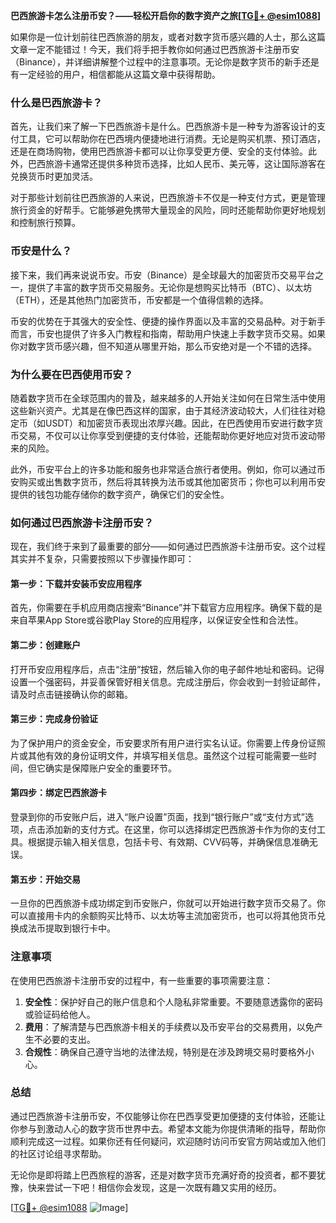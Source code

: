 **巴西旅游卡怎么注册币安？——轻松开启你的数字资产之旅[[TG💪+ @esim1088](https://t.me/s/esim1088)]**

如果你是一位计划前往巴西旅游的朋友，或者对数字货币感兴趣的人士，那么这篇文章一定不能错过！今天，我们将手把手教你如何通过巴西旅游卡注册币安（Binance），并详细讲解整个过程中的注意事项。无论你是数字货币的新手还是有一定经验的用户，相信都能从这篇文章中获得帮助。

### 什么是巴西旅游卡？

首先，让我们来了解一下巴西旅游卡是什么。巴西旅游卡是一种专为游客设计的支付工具，它可以帮助你在巴西境内便捷地进行消费。无论是购买机票、预订酒店，还是在商场购物，使用巴西旅游卡都可以让你享受更方便、安全的支付体验。此外，巴西旅游卡通常还提供多种货币选择，比如人民币、美元等，这让国际游客在兑换货币时更加灵活。

对于那些计划前往巴西旅游的人来说，巴西旅游卡不仅是一种支付方式，更是管理旅行资金的好帮手。它能够避免携带大量现金的风险，同时还能帮助你更好地规划和控制旅行预算。

### 币安是什么？

接下来，我们再来说说币安。币安（Binance）是全球最大的加密货币交易平台之一，提供了丰富的数字货币交易服务。无论你是想购买比特币（BTC）、以太坊（ETH），还是其他热门加密货币，币安都是一个值得信赖的选择。

币安的优势在于其强大的安全性、便捷的操作界面以及丰富的交易品种。对于新手而言，币安也提供了许多入门教程和指南，帮助用户快速上手数字货币交易。如果你对数字货币感兴趣，但不知道从哪里开始，那么币安绝对是一个不错的选择。

### 为什么要在巴西使用币安？

随着数字货币在全球范围内的普及，越来越多的人开始关注如何在日常生活中使用这些新兴资产。尤其是在像巴西这样的国家，由于其经济波动较大，人们往往对稳定币（如USDT）和加密货币表现出浓厚兴趣。因此，在巴西使用币安进行数字货币交易，不仅可以让你享受到便捷的支付体验，还能帮助你更好地应对货币波动带来的风险。

此外，币安平台上的许多功能和服务也非常适合旅行者使用。例如，你可以通过币安购买或出售数字货币，然后将其转换为法币或其他加密货币；你也可以利用币安提供的钱包功能存储你的数字资产，确保它们的安全性。

### 如何通过巴西旅游卡注册币安？

现在，我们终于来到了最重要的部分——如何通过巴西旅游卡注册币安。这个过程其实并不复杂，只需要按照以下步骤操作即可：

#### 第一步：下载并安装币安应用程序

首先，你需要在手机应用商店搜索“Binance”并下载官方应用程序。确保下载的是来自苹果App Store或谷歌Play Store的应用程序，以保证安全性和合法性。

#### 第二步：创建账户

打开币安应用程序后，点击“注册”按钮，然后输入你的电子邮件地址和密码。记得设置一个强密码，并妥善保管好相关信息。完成注册后，你会收到一封验证邮件，请及时点击链接确认你的邮箱。

#### 第三步：完成身份验证

为了保护用户的资金安全，币安要求所有用户进行实名认证。你需要上传身份证照片或其他有效的身份证明文件，并填写相关信息。虽然这个过程可能需要一些时间，但它确实是保障账户安全的重要环节。

#### 第四步：绑定巴西旅游卡

登录到你的币安账户后，进入“账户设置”页面，找到“银行账户”或“支付方式”选项，点击添加新的支付方式。在这里，你可以选择绑定巴西旅游卡作为你的支付工具。根据提示输入相关信息，包括卡号、有效期、CVV码等，并确保信息准确无误。

#### 第五步：开始交易

一旦你的巴西旅游卡成功绑定到币安账户，你就可以开始进行数字货币交易了。你可以直接用卡内的余额购买比特币、以太坊等主流加密货币，也可以将其他货币兑换成法币提取到银行卡中。

### 注意事项

在使用巴西旅游卡注册币安的过程中，有一些重要的事项需要注意：

1. **安全性**：保护好自己的账户信息和个人隐私非常重要。不要随意透露你的密码或验证码给他人。
2. **费用**：了解清楚与巴西旅游卡相关的手续费以及币安平台的交易费用，以免产生不必要的支出。
3. **合规性**：确保自己遵守当地的法律法规，特别是在涉及跨境交易时要格外小心。

### 总结

通过巴西旅游卡注册币安，不仅能够让你在巴西享受更加便捷的支付体验，还能让你参与到激动人心的数字货币世界中去。希望本文能为你提供清晰的指导，帮助你顺利完成这一过程。如果你还有任何疑问，欢迎随时访问币安官方网站或加入他们的社区讨论组寻求帮助。

无论你是即将踏上巴西旅程的游客，还是对数字货币充满好奇的投资者，都不要犹豫，快来尝试一下吧！相信你会发现，这是一次既有趣又实用的经历。

[[TG💪+ @esim1088](https://t.me/s/esim1088) ![Image](https://i.postimg.cc/4NQfJmqS/Snipaste-2025-05-13-00-14-12.png)]